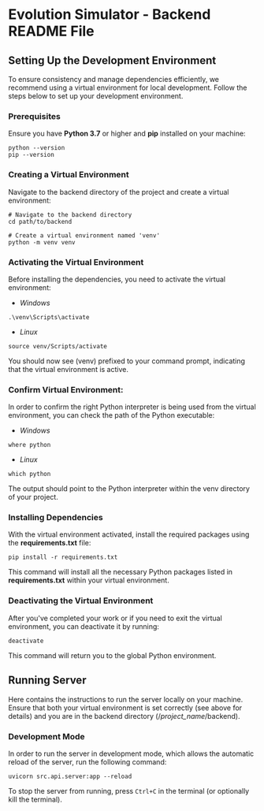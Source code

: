 # Evolution Simulator - Backend README File

## Setting Up the Development Environment

To ensure consistency and manage dependencies efficiently, we recommend using a virtual environment for local development. Follow the steps below to set up your development environment.

### Prerequisites

Ensure you have **Python 3.7** or higher and **pip** installed on your machine:

```
python --version
pip --version
```

### Creating a Virtual Environment
Navigate to the backend directory of the project and create a virtual environment:
```
# Navigate to the backend directory
cd path/to/backend

# Create a virtual environment named 'venv'
python -m venv venv
```

### Activating the Virtual Environment
Before installing the dependencies, you need to activate the virtual environment:

- *Windows*
```
.\venv\Scripts\activate
```

- *Linux*
```
source venv/Scripts/activate
```
You should now see (venv) prefixed to your command prompt, indicating that the virtual environment is active.

### Confirm Virtual Environment:
In order to confirm the right Python interpreter is being used from the virtual environment, you can check the path of the Python executable:
- *Windows*
```
where python
```
- *Linux*
```
which python
```
The output should point to the Python interpreter within the venv directory of your project.

### Installing Dependencies

With the virtual environment activated, install the required packages using the **requirements.txt** file:
```
pip install -r requirements.txt
```
This command will install all the necessary Python packages listed in **requirements.txt** within your virtual environment.

### Deactivating the Virtual Environment
After you've completed your work or if you need to exit the virtual environment, you can deactivate it by running:
```
deactivate
```

This command will return you to the global Python environment.


## Running Server

Here contains the instructions to run the server locally on your machine. Ensure that both your virtual environment is set correctly (see above for details) and you are in the backend directory (/*project_name*/backend).

### Development Mode
In order to run the server in development mode, which allows the automatic reload of the server, run the following command:
```
uvicorn src.api.server:app --reload
```

To stop the server from running, press `Ctrl+C` in the terminal (or optionally kill the terminal).